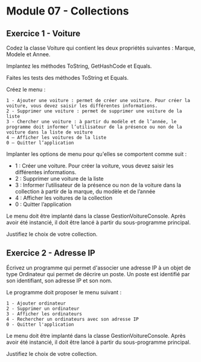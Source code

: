 # Module 07 - Collections

## Exercice 1 - Voiture
Codez la classe Voiture qui contient les deux propriétés suivantes : Marque, Modele et Annee.

Implantez les méthodes ToString, GetHashCode et Equals.

Faites les tests des méthodes ToString et Equals.

Créez le menu :
```console
1 - Ajouter une voiture : permet de créer une voiture. Pour créer la voiture, vous devez saisir les différentes informations.
2 - Supprimer une voiture : permet de supprimer une voiture de la liste
3 - Chercher une voiture : à partir du modèle et de l’année, le programme doit informer l’utilisateur de la présence ou non de la voiture dans la liste de voiture
4 – Afficher les voitures de la liste
0 – Quitter l’application
```

Implanter les options de menu pour qu'elles se comportent comme suit :

- 1 : Créer une voiture. Pour créer la voiture, vous devez saisir les différentes informations.
- 2 : Supprimer une voiture de la liste
- 3 : Informer l’utilisateur de la présence ou non de la voiture dans la collection à partir de la marque, du modèle et de l’année
- 4 : Afficher les voitures de la collection
- 0 : Quitter l’application

Le menu doit être implanté dans la classe GestionVoitureConsole. Après avoir été instancié, il doit être lancé à partir du sous-programme principal.

Justifiez le choix de votre collection.

## Exercice 2 - Adresse IP

Écrivez un programme qui permet d'associer une adresse IP à un objet de type Ordinateur qui permet de décrire un poste. Un poste est identifié par son identifiant, son adresse IP et son nom.

Le programme doit proposer le menu suivant :
```console
1 - Ajouter ordinateur
2 - Supprimer un ordinateur
3 - Afficher les ordinateurs
4 - Rechercher un ordinateurs avec son adresse IP
0 - Quitter l'application
```

Le menu doit être implanté dans la classe GestionVoitureConsole. Après avoir été instancié, il doit être lancé à partir du sous-programme principal.

Justifiez le choix de votre collection.
